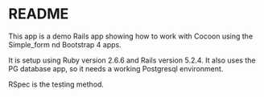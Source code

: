 # README

This app is a demo Rails app showing how to work with Cocoon using the Simple_form
nd Bootstrap 4 apps.

It is setup using Ruby version 2.6.6 and Rails version 5.2.4.  It also uses the PG database app, so it needs a working Postgresql environment.

RSpec is the testing method.

